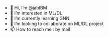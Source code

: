 - 👋 Hi, I’m @jabIBM
- 👀 I’m interested in ML/DL
- 🌱 I’m currently learning GNN
- 💞️ I’m looking to collaborate on ML/DL project
- 📫 How to reach me : by mail

<!---
jabIBM/jabIBM is a ✨ special ✨ repository because its `README.md` (this file) appears on your GitHub profile.
You can click the Preview link to take a look at your changes.
--->

